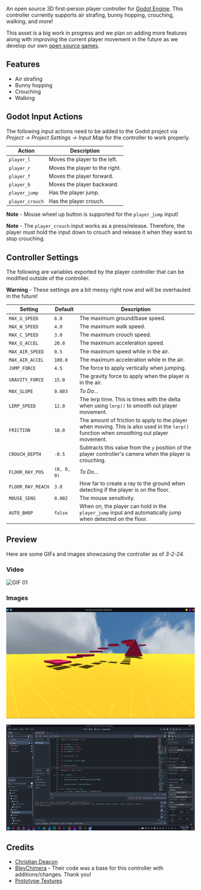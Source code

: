 An open source 3D first-person player controller for [Godot Engine](https://godotengine.org/). This controller currently supports air strafing, bunny hopping, crouching, walking, and more!

This asset is a big work in progress and we plan on adding more features along with improving the current player movement in the future as we develop our own [open source games](https://moddingcommunity.com/forum/335-dot-games/).

## Features
* Air strafing
* Bunny hopping
* Crouching
* Walking

## Godot Input Actions
The following input actions need to be added to the Godot project via *Project -> Project Settings -> Input Map* for the controller to work properly.

| Action | Description |
| ------ | ----------- |
| `player_l` | Moves the player to the left. |
| `player_r` | Moves the player to the right. |
| `player_f` | Moves the player forward. |
| `player_b` | Moves the player backward. |
| `player_jump` | Has the player jump. |
| `player_crouch` | Has the player crouch. |

**Note** - Mouse wheel up button is supported for the `player_jump` input!

**Note** - The `player_crouch` input works as a press/release. Therefore, the player must hold the input down to crouch and release it when they want to stop crouching.

## Controller Settings
The following are variables exported by the player controller that can be modified outside of the controller.

**Warning** - These settings are a bit messy right now and will be overhauled in the future!

| Setting | Default | Description |
| ------- | ------- | ----------- |
| `MAX_G_SPEED` | `6.0` | The maximum ground/base speed. |
| `MAX_W_SPEED` | `4.0` | The maximum walk speed. |
| `MAX_C_SPEED` | `3.0` | The maximum crouch speed. |
| `MAX_G_ACCEL` | `20.0` | The maximum acceleration speed. |
| `MAX_AIR_SPEED` | `0.5` | The maximum speed while in the air. |
| `MAX_AIR_ACCEL` | `100.0` | The maximum acceleration while in the air. |
| `JUMP_FORCE` | `4.5` | The force to apply vertically when jumping. |
| `GRAVITY_FORCE` | `15.0` | The gravity force to apply when the player is in the air. |
| `MAX_SLOPE` | `0.803` | *To Do...* |
| `LERP_SPEED` | `12.0` | The lerp time. This is times with the delta when using `lerp()` to smooth out player movement. |
| `FRICTION` | `10.0` | The amount of friction to apply to the player when moving. This is also used in the `lerp()` function when smoothing out player movement. |
| `CROUCH_DEPTH` | `-0.5` | Subtracts this value from the `y` position of the player controller's camera when the player is crouching. |
| `FLOOR_RAY_POS` | `(0, 0, 0)` | *To Do...* |
| `FLOOR_RAY_REACH` | `3.0` | How far to create a ray to the ground when detecting if the player is on the floor. |
| `MOUSE_SENS` | `0.002` | The mouse sensitivity. |
| `AUTO_BHOP` | `false` | When on, the player can hold in the `player_jump` input and automatically jump when detected on the floor. |

## Preview
Here are some GIFs and images showcasing the controller as of *3-2-24*.

### Video
![GIF 01](./images/previewgif1.gif)

### Images
![Image 01](./images/preview1.png)

![Image 02](./images/preview2.png)

## Credits
* [Christian Deacon](https://github.com/gamemann)
* [BleyChimera](https://github.com/BleyChimera) - Their code was a base for this controller with additions/changes. Thank you!
* [Prototype Textures](https://www.kenney.nl/assets/prototype-textures)